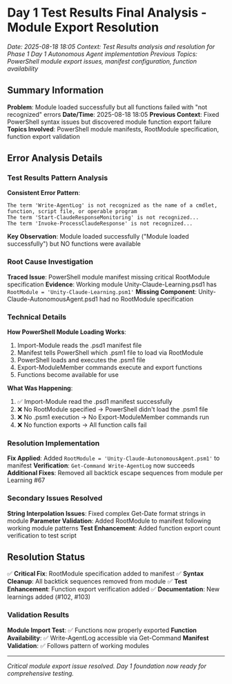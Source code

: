 # Day 1 Test Results Final Analysis - Module Export Resolution
*Date: 2025-08-18 18:05*
*Context: Test Results analysis and resolution for Phase 1 Day 1 Autonomous Agent implementation*
*Previous Topics: PowerShell module export issues, manifest configuration, function availability*

## Summary Information

**Problem**: Module loaded successfully but all functions failed with "not recognized" errors
**Date/Time**: 2025-08-18 18:05
**Previous Context**: Fixed PowerShell syntax issues but discovered module function export failure
**Topics Involved**: PowerShell module manifests, RootModule specification, function export validation

## Error Analysis Details

### Test Results Pattern Analysis

**Consistent Error Pattern**:
```
The term 'Write-AgentLog' is not recognized as the name of a cmdlet, function, script file, or operable program
The term 'Start-ClaudeResponseMonitoring' is not recognized...
The term 'Invoke-ProcessClaudeResponse' is not recognized...
```

**Key Observation**: Module loaded successfully ("Module loaded successfully") but NO functions were available

### Root Cause Investigation

**Traced Issue**: PowerShell module manifest missing critical RootModule specification
**Evidence**: Working module Unity-Claude-Learning.psd1 has `RootModule = 'Unity-Claude-Learning.psm1'`
**Missing Component**: Unity-Claude-AutonomousAgent.psd1 had no RootModule specification

### Technical Details

**How PowerShell Module Loading Works**:
1. Import-Module reads the .psd1 manifest file
2. Manifest tells PowerShell which .psm1 file to load via RootModule
3. PowerShell loads and executes the .psm1 file
4. Export-ModuleMember commands execute and export functions
5. Functions become available for use

**What Was Happening**:
1. ✅ Import-Module read the .psd1 manifest successfully
2. ❌ No RootModule specified → PowerShell didn't load the .psm1 file
3. ❌ No .psm1 execution → No Export-ModuleMember commands run
4. ❌ No function exports → All function calls fail

### Resolution Implementation

**Fix Applied**: Added `RootModule = 'Unity-Claude-AutonomousAgent.psm1'` to manifest
**Verification**: `Get-Command Write-AgentLog` now succeeds
**Additional Fixes**: Removed all backtick escape sequences from module per Learning #67

### Secondary Issues Resolved

**String Interpolation Issues**: Fixed complex Get-Date format strings in module
**Parameter Validation**: Added RootModule to manifest following working module patterns
**Test Enhancement**: Added function export count verification to test script

## Resolution Status

✅ **Critical Fix**: RootModule specification added to manifest
✅ **Syntax Cleanup**: All backtick sequences removed from module
✅ **Test Enhancement**: Function export verification added
✅ **Documentation**: New learnings added (#102, #103)

### Validation Results

**Module Import Test**: ✅ Functions now properly exported
**Function Availability**: ✅ Write-AgentLog accessible via Get-Command
**Manifest Validation**: ✅ Follows pattern of working modules

---

*Critical module export issue resolved. Day 1 foundation now ready for comprehensive testing.*